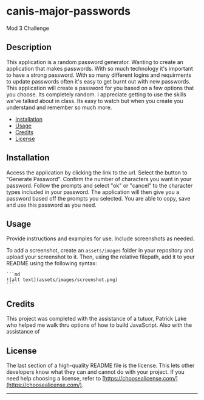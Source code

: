 # canis-major-passwords
Mod 3 Challenge

## Description
This application is a random password generator.
Wanting to create an application that makes passwords.
With so much technology it's important to have a strong password. With so many different logins and requirments to update passwords often
it's easy to get burnt out with new passwords. 
This application will create a password for you based on a few options that you choose. Its completely random.
I appreciate getting to use the skills we've talked about in class. Its easy to watch but when you create you understand
and remember so much more. 


- [Installation](#installation)
- [Usage](#usage)
- [Credits](#credits)
- [License](#license)

## Installation
Access the application by clicking the link to the url. 
Select the button to "Generate Password".
Confirm the number of characters you want in your password.
Follow the prompts and select "ok" or "cancel" to the character types included in your password.
The application will then give you a password based off the prompts you selected. 
You are able to copy, save and use this password as you need. 


## Usage

Provide instructions and examples for use. Include screenshots as needed.

To add a screenshot, create an `assets/images` folder in your repository and upload your screenshot to it. Then, using the relative filepath, add it to your README using the following syntax:

    ```md
    ![alt text](assets/images/screenshot.png)
    ```

## Credits
This project was completed with the assistance of a tutuor, Patrick Lake who helped me walk thru options of how to build JavaScript.
Also with the assistance of 

## License

The last section of a high-quality README file is the license. This lets other developers know what they can and cannot do with your project. If you need help choosing a license, refer to [https://choosealicense.com/](https://choosealicense.com/).

---
